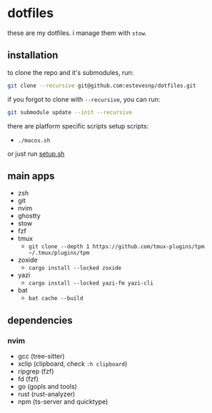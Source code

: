 # dotfiles

these are my dotfiles. i manage them with `stow`.

## installation

to clone the repo and it's submodules, run:

```sh
git clone --recursive git@github.com:estevesnp/dotfiles.git
```

if you forgot to clone with `--recursive`, you can run:

```sh
git submodule update --init --recursive
```

there are platform specific scripts setup scripts:

- `./macos.sh`

or just run [setup.sh](./setup.sh)

## main apps

- zsh
- git
- nvim
- ghostty
- stow
- fzf
- tmux
  - `git clone --depth 1 https://github.com/tmux-plugins/tpm ~/.tmux/plugins/tpm`
- zoxide
  - `cargo install --locked zoxide`
- yazi
  - `cargo install --locked yazi-fm yazi-cli`
- bat
  - `bat cache --build`

## dependencies

### nvim

- gcc (tree-sitter)
- xclip (clipboard, check `:h clipboard`)
- ripgrep (fzf)
- fd (fzf)
- go (gopls and tools)
- rust (rust-analyzer)
- npm (ts-server and quicktype)
